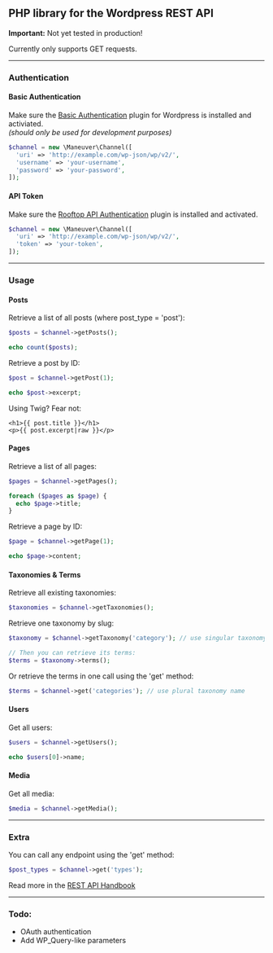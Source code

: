 ## PHP library for the Wordpress REST API

**Important:** Not yet tested in production!

Currently only supports GET requests.

---

### Authentication

#### Basic Authentication

Make sure the [Basic Authentication](https://github.com/WP-API/Basic-Auth) plugin for Wordpress is installed and activiated.  
_(should only be used for development purposes)_

```php
$channel = new \Maneuver\Channel([
  'uri' => 'http://example.com/wp-json/wp/v2/',
  'username' => 'your-username',
  'password' => 'your-password',
]);
```

#### API Token

Make sure the [Rooftop API Authentication](https://github.com/davidmaneuver/rooftop-api-authentication) plugin is installed and activated.

```php
$channel = new \Maneuver\Channel([
  'uri' => 'http://example.com/wp-json/wp/v2/',
  'token' => 'your-token',
]);
```

---

### Usage

#### Posts

Retrieve a list of all posts (where post_type = 'post'):

```php
$posts = $channel->getPosts();

echo count($posts);
```

Retrieve a post by ID:

```php
$post = $channel->getPost(1);

echo $post->excerpt;
```

Using Twig? Fear not:

```twig
<h1>{{ post.title }}</h1>
<p>{{ post.excerpt|raw }}</p>
```



#### Pages

Retrieve a list of all pages:

```php
$pages = $channel->getPages();

foreach ($pages as $page) {
  echo $page->title;
}
```

Retrieve a page by ID:

```php
$page = $channel->getPage(1);

echo $page->content;
```



#### Taxonomies & Terms

Retrieve all existing taxonomies:

```php
$taxonomies = $channel->getTaxonomies();
```

Retrieve one taxonomy by slug:

```php
$taxonomy = $channel->getTaxonomy('category'); // use singular taxonomy name

// Then you can retrieve its terms:
$terms = $taxonomy->terms();
```

Or retrieve the terms in one call using the 'get' method:

```php
$terms = $channel->get('categories'); // use plural taxonomy name
``` 


#### Users

Get all users:

```php
$users = $channel->getUsers();

echo $users[0]->name;
```


#### Media

Get all media:

```php
$media = $channel->getMedia();
```

---

### Extra

You can call any endpoint using the 'get' method:

```php
$post_types = $channel->get('types');
```

Read more in the [REST API Handbook](https://developer.wordpress.org/rest-api/)

---

### Todo:

- OAuth authentication
- Add WP_Query-like parameters
